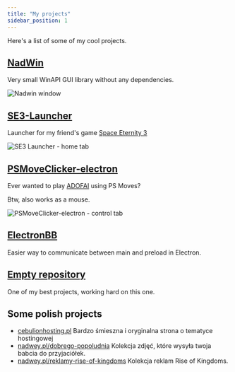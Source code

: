 ```yaml
---
title: "My projects"
sidebar_position: 1
---
```


Here's a list of some of my cool projects.

## [NadWin](https://nadwey.github.io/NadWin)

Very small WinAPI GUI library without any dependencies.

![Nadwin window](/img/nadwin.png)

## [SE3-Launcher](https://github.com/Space-Eternity-3/SE3-Launcher)

Launcher for my friend's game [Space Eternity 3](https://se3.website)

![SE3 Launcher - home tab](/img/se3-launcher.png)

## [PSMoveClicker-electron](https://github.com/Nadwey/PSMoveClicker-electron)

Ever wanted to play [ADOFAI](https://store.steampowered.com/app/977950/A_Dance_of_Fire_and_Ice/) using PS Moves?

Btw, also works as a mouse.

![PSMoveClicker-electron - control tab](/img/psmoveclicker-electron.png)

## [ElectronBB](https://nadwey.github.io/ElectronBB/)

Easier way to communicate between main and preload in Electron.

## [Empty repository](https://github.com/Nadwey/empty-repository)

One of my best projects, working hard on this one.

## Some polish projects

-   [cebulionhosting.pl](https://cebulionhosting.pl) Bardzo śmieszna i oryginalna strona o tematyce hostingowej
-   [nadwey.pl/dobrego-popoludnia](https://nadwey.pl/dobrego-popoludnia) Kolekcja zdjęć, które wysyła twoja babcia do przyjaciółek.
-   [nadwey.pl/reklamy-rise-of-kingdoms](https://nadwey.pl/reklamy-rise-of-kingdoms) Kolekcja reklam Rise of Kingdoms.
